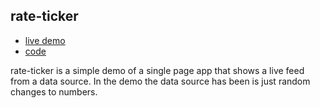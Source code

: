 rate-ticker
-----------

+ [live demo][demo]
+ [code][code]

[demo]: http://rate-ticker.mjz.me
[code]: http://github.com/zmpeg/rate-ticker

rate-ticker is a simple demo of a single page app that shows a live feed from a data source. In the demo the data source has been is just random changes to numbers.

